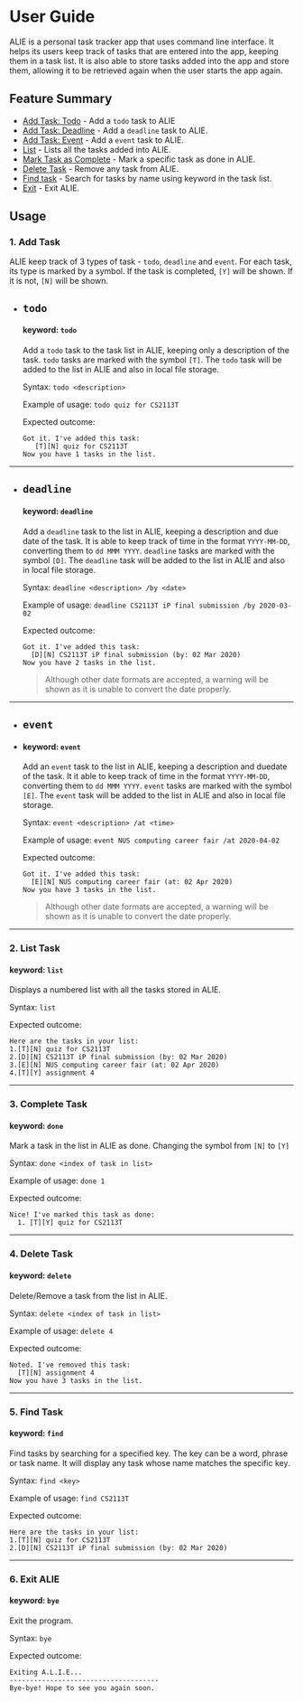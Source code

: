 # User Guide

ALIE is a personal task tracker app that uses command line interface.
It helps its users keep track of tasks that are entered into the app, keeping them in a task list.
It is also able to store tasks added into the app and store them, allowing it to 
be retrieved again when the user starts the app again. 

## Feature Summary
* [Add Task: Todo](#todo) - Add a `todo` task to ALIE
* [Add Task: Deadline](#deadline) - Add a `deadline` task to ALIE.
* [Add Task: Event](#event) - Add a `event` task to ALIE.
* [List](#list) - Lists all the tasks added into ALIE.
* [Mark Task as Complete](#done) - Mark a specific task as done in ALIE.
* [Delete Task](#delete) - Remove any task from ALIE. 
* [Find task](#find) - Search for tasks by name using keyword in the task list.
* [Exit](#exit) - Exit ALIE.


## Usage 
### 1. Add Task 
ALIE keep track of 3 types of task - `todo`, `deadline` and `event`.
For each task, its type is marked by a symbol. 
If the task is completed, `[Y]` will be shown. If it is not, `[N]` will be shown.
<br/>

* ## `todo` <a name="todo"></a>
  #### keyword: `todo` 
  Add a `todo` task to the task list in ALIE, keeping only a description of the task.
  `todo` tasks are marked with the symbol `[T]`.
  The `todo` task will be added to the list in ALIE and also in local file storage.

  Syntax: `todo <description>` 

  Example of usage: `todo quiz for CS2113T`

  Expected outcome:
  ```
  Got it. I've added this task:
     [T][N] quiz for CS2113T
  Now you have 1 tasks in the list.    
  ```
___
* ## `deadline` <a name="deadline"></a>
  #### keyword: `deadline`
  Add a `deadline` task to the list in ALIE, keeping a description and due date of the task.
  It is able to keep track of time in the format `YYYY-MM-DD`, converting them to `dd MMM YYYY`. 
  `deadline` tasks are marked with the symbol `[D]`.
  The `deadline` task will be added to the list in ALIE and also in local file storage.

  Syntax: `deadline <description> /by <date>` 

  Example of usage: `deadline CS2113T iP final submission /by 2020-03-02`

  Expected outcome:
  ```
  Got it. I've added this task:
    [D][N] CS2113T iP final submission (by: 02 Mar 2020)
  Now you have 2 tasks in the list.
  ```
  
  > Although other date formats are accepted, a warning will be shown as it is unable to convert the date properly.

___
* ## `event` <a name="event"></a>
* #### keyword: `event` 
  Add an `event` task to the list in ALIE, keeping a description and duedate of the task.
  It it able to keep track of time in the format `YYYY-MM-DD`, converting them to `dd MMM YYYY`.
  `event` tasks are marked with the symbol `[E]`.
  The `event` task will be added to the list in ALIE and also in local file storage.

  Syntax: `event <description> /at <time>` 

  Example of usage: `event NUS computing career fair /at 2020-04-02`

  Expected outcome:
  ```
  Got it. I've added this task:
    [E][N] NUS computing career fair (at: 02 Apr 2020)
  Now you have 3 tasks in the list.
  ```
   > Although other date formats are accepted, a warning will be shown as it is unable to convert
   the date properly.

___
### 2. List Task <a name="list"></a>
#### keyword: `list`
Displays a numbered list with all the tasks stored in ALIE.

Syntax: `list` 

Expected outcome:
```
Here are the tasks in your list: 
1.[T][N] quiz for CS2113T
2.[D][N] CS2113T iP final submission (by: 02 Mar 2020)
3.[E][N] NUS computing career fair (at: 02 Apr 2020)
4.[T][Y] assignment 4
```
___
### 3. Complete Task <a name="done"></a>
#### keyword: `done`
Mark a task in the list in ALIE as done. Changing the symbol from `[N]` to `[Y]` 

Syntax: `done <index of task in list>` 

Example of usage: `done 1`

Expected outcome:
```
Nice! I've marked this task as done:
  1. [T][Y] quiz for CS2113T
```
___

### 4. Delete Task <a name="delete"></a>
#### keyword: `delete`
Delete/Remove a task from the list in ALIE.

Syntax: `delete <index of task in list>` 

Example of usage: `delete 4`

Expected outcome:
```
Noted. I've removed this task:
  [T][N] assignment 4
Now you have 3 tasks in the list.
```
___

### 5. Find Task <a name="find"></a>
#### keyword: `find`
Find tasks by searching for a specified key. 
The key can be a word, phrase or task name.
It will display any task whose name matches the specific key.

Syntax: `find <key>` 

Example of usage: `find CS2113T`

Expected outcome:
```
Here are the tasks in your list: 
1.[T][N] quiz for CS2113T
2.[D][N] CS2113T iP final submission (by: 02 Mar 2020)
```
___
### 6. Exit ALIE <a name="exit"></a>
#### keyword: `bye`
Exit the program.

Syntax: `bye` 

Expected outcome:
```
Exiting A.L.I.E...
-------------------------------------
Bye-bye! Hope to see you again soon.
```
